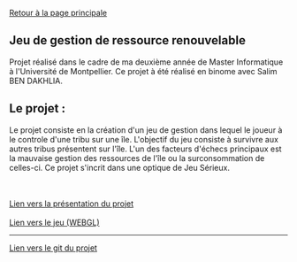 
[Retour à la page principale](https://andrequentin.github.io/)

## Jeu de gestion de ressource renouvelable

Projet réalisé dans le cadre de ma deuxième année de Master Informatique à l'Université de Montpellier. Ce projet à été réalisé en binome avec Salim BEN DAKHLIA.

## Le projet :

Le projet consiste en la création d'un jeu de gestion dans lequel le joueur à le controle d'une tribu sur une île. L'objectif du jeu consiste à survivre aux autres tribus présentent sur l'île. L'un des facteurs d'échecs principaux est la mauvaise gestion des ressources  de l'île ou la surconsommation de celles-ci. Ce projet s'incrit dans une optique de Jeu Sérieux.

<br><br>
[Lien vers la présentation du projet ](/pdf/PrésentationProjetIleDePaques_SociétéVirtuelle_BenDakhliaSalim_AndreQuentin.pdf)
<br><br>
[Lien vers le jeu (WEBGL) ](/build/index.html)

---
[Lien vers le git du projet ](https://github.com/andrequentin/EasterIsland)
